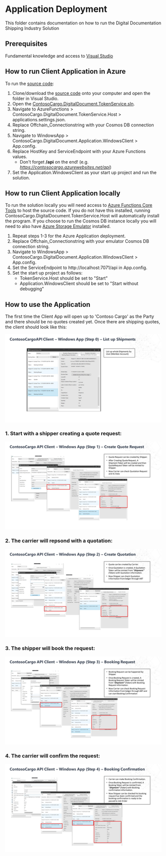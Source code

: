 # Application Deployment

This folder contains documentation on how to run the Digital Documentation Shipping Industry Solution

 
## Prerequisites
Fundamental knowledge and access to [Visual Studio](https://visualstudio.microsoft.com/)


## How to run Client Application in Azure

To run the [source code](../01_Source_Code_Deployment/src):

1. Clone/download the [source code](../01_Source_Code_Deployment/src) onto your computer and open the folder in Visual Studio.
2. Open the [ContosoCargo.DigitalDocument.TokenService.sln](../01_Source_Code_Deployment/src/ContosoCargo.DigitalDocument.TokenService.sln).
3. Navigate to AzureFunctions > ContosoCargo.DigitalDocument.TokenService.Host > applications.settings.json.
4. Replace Offchain_Connectionstring with your Cosmos DB connection string.
5. Navigate to WindowsApp > ContosoCargo.DigitalDocument.Application.WindowsClient > App.config.
6. Replace HostKey and ServiceEndpoint with your Azure Functions values.
     - Don't forget **/api** on the end! (e.g. _https://contosocargo.azurewebsites.net/api_)
7. Set the Application.WindowsClient as your start up project and run the solution.


## How to run Client Application locally

To run the solution locally you will need access to [Azure Functions Core Tools](https://docs.microsoft.com/en-us/azure/azure-functions/functions-run-local?tabs=windows%2Ccsharp%2Cbash) to host the source code. If you do not have this installed, running ContosoCargo.DigitalDocument.TokenService.Host will automatically install the program.
If you choose to run the Cosmos DB instance locally you will need to also have [Azure Storage Emulator](https://docs.microsoft.com/en-us/azure/storage/common/storage-use-emulator) installed.

1. Repeat steps 1-3 for the Azure Application deployment.
2. Replace Offchain_Connectionstring with your emulator Cosmos DB connection string.
3. Navigate to WindowsApp > ContosoCargo.DigitalDocument.Application.WindowsClient > App.config.
4. Set the ServiceEndpoint to http://localhost:7071/api in App.config.
5. Set the start up project as follows:
    - TokenService.Host should be set to "Start"
    - Application.WindowsClient should be set to "Start without debugging"


## How to use the Application

The first time the Client App will open up to 'Contoso Cargo' as the Party and there should be no quotes created yet. Once there are shipping quotes, the client should look like this:

![Step 0](./Step_0.JPG)

### 1. Start with a shipper creating a quote request:
![Step 1](./Step_1.JPG)

### 2. The carrier will repsond with a quotation:
![Step 2](./Step_2.JPG)

### 3. The shipper will book the request:
![Step 3](./Step_3.JPG)

### 4. The carrier will confirm the request:
![Step 4](./Step_4.JPG)